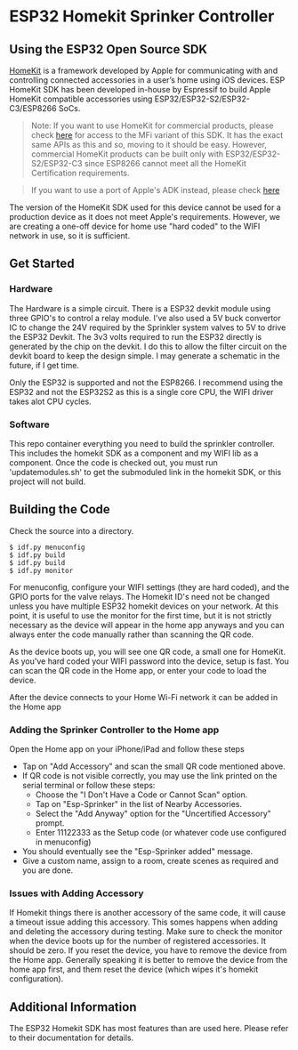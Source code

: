 # ESP32 Homekit Sprinker Controller

## Using the ESP32 Open Source SDK

[HomeKit](https://developer.apple.com/homekit/) is a framework developed by Apple for communicating with and controlling connected accessories in a user’s home using iOS devices.
ESP HomeKit SDK has been developed in-house by Espressif to build Apple HomeKit compatible accessories using ESP32/ESP32-S2/ESP32-C3/ESP8266 SoCs.

> Note: If you want to use HomeKit for commercial products, please check [here](https://www.espressif.com/en/products/sdks/esp-homekit-sdk) for access to the MFi variant of this SDK. It has the exact same APIs as this and so, moving to it should be easy. However, commercial HomeKit products can be built only with ESP32/ESP32-S2/ESP32-C3 since ESP8266 cannot meet all the HomeKit Certification requirements.

> If you want to use a port of Apple's ADK instead, please check [here](https://github.com/espressif/esp-apple-homekit-adk)

The version of the HomeKit SDK used for this device cannot be used for a production device as it does not meet Apple's requirements. However, we are creating a one-off device for home use "hard coded" to the WIFI network in use, so it is sufficient.

## Get Started

### Hardware

The Hardware is a simple circuit. There is a ESP32 devkit module using three GPIO's to control a relay module. I've also used a 5V buck convertor IC to change the 24V required by the Sprinkler system valves to 5V to drive the ESP32 Devkit. The 3v3 volts required to run the ESP32 directly is generated by the chip on the devkit. I do this to allow the filter circuit on the devkit board to keep the design simple. I may generate a schematic in the future, if I get time.

Only the ESP32 is supported and not the ESP8266. I recommend using the ESP32 and not the ESP32S2 as this is a single core CPU, the WIFI driver takes alot CPU cycles.

### Software

This repo container everything you need to build the sprinkler controller. This includes the homekit SDK as a component and my WIFI lib as a component. Once the code is checked out, you must run 'updatemodules.sh' to get the submoduled link in the homekit SDK, or this project will not build.

## Building the Code

Check the source into a directory.

```text
$ idf.py menuconfig
$ idf.py build
$ idf.py build
$ idf.py monitor
```

For menuconfig, configure your WIFI settings (they are hard coded), and the GPIO ports for the valve relays. The Homekit ID's need not be changed unless you have multiple ESP32 homekit devices on your network. At this point, it is useful to use the monitor for the first time, but it is not strictly necessary as the device will appear in the home app anyways and you can always enter the code manually rather than scanning the QR code.

As the device boots up, you will see one QR code, a small one for HomeKit.  As you've hard coded your WIFI password into the device, setup is fast. You can scan the QR code in the Home app, or enter your code to load the device.

After the device connects to your Home Wi-Fi network it can be added in the Home app

### Adding the Sprinker Controller to the Home app

Open the Home app on your iPhone/iPad and follow these steps

- Tap on "Add Accessory" and scan the small QR code mentioned above.
- If QR code is not visible correctly, you may use the link printed on the serial terminal or follow these steps:
    - Choose the "I Don't Have a Code or Cannot Scan" option.
    - Tap on "Esp-Sprinker" in the list of Nearby Accessories.
    - Select the "Add Anyway" option for the "Uncertified Accessory" prompt.
    - Enter 11122333 as the Setup code (or whatever code use configured in menuconfig)
- You should eventually see the "Esp-Sprinker added" message.
- Give a custom name, assign to a room, create scenes as required and you are done.

### Issues with Adding Accessory

If Homekit things there is another accessory of the same code, it will cause a timeout issue adding this accessory. This somes happens when adding and deleting the accessory during testing. Make sure to check the monitor when the device boots up for the number of registered accessories. It should be zero. If you reset the device, you have to remove the device from the Home app. Generally speaking it is better to remove the device from the home app first, and them reset the device (which wipes it's homekit configuration).

## Additional Information

The ESP32 Homekit SDK has most features than are used here. Please refer to their documentation for details.
